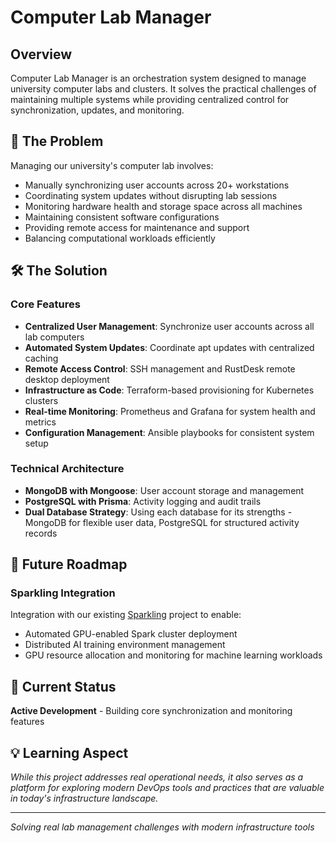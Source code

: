 # Computer Lab Manager

## Overview

Computer Lab Manager is an orchestration system designed to manage university computer labs and clusters. It solves the practical challenges of maintaining multiple systems while providing centralized control for synchronization, updates, and monitoring.

## 🎯 The Problem

Managing our university's computer lab involves:
- Manually synchronizing user accounts across 20+ workstations
- Coordinating system updates without disrupting lab sessions
- Monitoring hardware health and storage space across all machines
- Maintaining consistent software configurations
- Providing remote access for maintenance and support
- Balancing computational workloads efficiently

## 🛠 The Solution

### Core Features
- **Centralized User Management**: Synchronize user accounts across all lab computers
- **Automated System Updates**: Coordinate apt updates with centralized caching
- **Remote Access Control**: SSH management and RustDesk remote desktop deployment
- **Infrastructure as Code**: Terraform-based provisioning for Kubernetes clusters
- **Real-time Monitoring**: Prometheus and Grafana for system health and metrics
- **Configuration Management**: Ansible playbooks for consistent system setup

### Technical Architecture
- **MongoDB with Mongoose**: User account storage and management
- **PostgreSQL with Prisma**: Activity logging and audit trails
- **Dual Database Strategy**: Using each database for its strengths - MongoDB for flexible user data, PostgreSQL for structured activity records

## 🔮 Future Roadmap

### Sparkling Integration
Integration with our existing [Sparkling](https://github.com/monajemi-arman/sparkling) project to enable:
- Automated GPU-enabled Spark cluster deployment
- Distributed AI training environment management
- GPU resource allocation and monitoring for machine learning workloads

## 🚧 Current Status
**Active Development** - Building core synchronization and monitoring features

## 💡 Learning Aspect

*While this project addresses real operational needs, it also serves as a platform for exploring modern DevOps tools and practices that are valuable in today's infrastructure landscape.*

---

*Solving real lab management challenges with modern infrastructure tools*